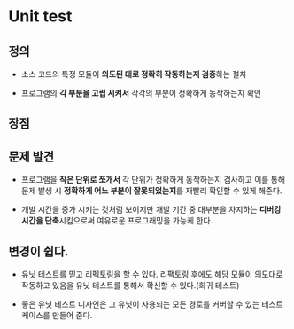 # Unit test

## 정의

- 소스 코드의 특정 모듈이 **의도된 대로 정확히 작동하는지 검증**하는 절차

- 프로그램의 **각 부분을 고립 시켜서** 각각의 부분이 정확하게 동작하는지 확인

## 장점

## 문제 발견

- 프로그램을 **작은 단위로 쪼개서** 각 단위가 정확하게 동작하는지 검사하고 이를 통해 문제 발생 시 **정확하게 어느 부분이 잘못되었는지**를 재빨리 확인할 수 있게 해준다.

- 개발 시간을 증가 시키는 것처럼 보이지만 개발 기간 중 대부분을 차지하는 **디버깅 시간을 단축**시킴으로써 여유로운 프로그래밍을 가능케 한다.

## 변경이 쉽다.

- 유닛 테스트를 믿고 리펙토링을 할 수 있다. 리팩토링 후에도 해당 모듈이 의도대로 작동하고 있음을 유닛 테스트를 통해서 확신할 수 있다.(회귀 테스트)

- 좋은 유닛 테스트 디자인은 그 유닛이 사용되는 모든 경로를 커버할 수 있는 테스트 케이스를 만들어 준다.
